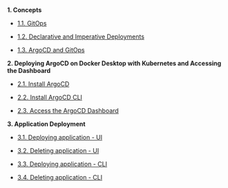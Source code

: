 
**1. Concepts**

- [1.1. GitOps](/1.%20Concepts/1.1.%20GitOps.md)

- [1.2. Declarative and Imperative Deployments](/1.%20Concepts/1.2.%20Declarative%20and%20Imperative%20Deployments.md)

- [1.3. ArgoCD and GitOps](/1.%20Concepts/1.3.%20ArgoCD%20and%20GitOps.md)

**2. Deploying ArgoCD on Docker Desktop with Kubernetes and Accessing the Dashboard**

- [2.1. Install ArgoCD](/2.%20Deploying%20ArgoCD/2.1.%20Install%20ArgoCD.md)

- [2.2. Install ArgoCD CLI](/2.%20Deploying%20ArgoCD/2.2.%20Install%20ArgoCD%20CLI.md)

- [2.3. Access the ArgoCD Dashboard](/2.%20Deploying%20ArgoCD/2.3.%20Access%20the%20ArgoCD%20Dashboard.md)

**3. Application Deployment**

- [3.1. Deploying application - UI](/3.%20Application%20Deployment/3.1.%20Deploying%20application%20-%20UI.md)

- [3.2. Deleting application - UI](/3.%20Application%20Deployment/3.2.%20Deleting%20application%20-%20UI.md)

- [3.3. Deploying application - CLI](/3.%20Application%20Deployment/3.3.%20Deploying%20application%20-%20CLI.md)

- [3.4. Deleting application - CLI](/3.%20Application%20Deployment/3.4.%20Deleting%20application%20-%20CLI.md)